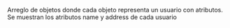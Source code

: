 Arreglo de objetos donde cada objeto representa un usuario con atributos. 
Se muestran los atributos name y address de cada usuario